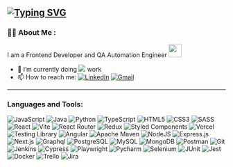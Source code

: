 ## [![Typing SVG](https://readme-typing-svg.herokuapp.com?lines=Hey+there!+I'm+Natalia)](https://git.io/typing-svg)
### :woman_technologist: About Me :
I am a Frontend Developer and QA Automation Engineer <img src="https://media.giphy.com/media/WUlplcMpOCEmTGBtBW/giphy.gif" width="30">
- 👷 I’m currently doing ![](https://img.shields.io/badge/freelance-8A2BE2) work
- 📫 How to reach me:
[![LinkedIn](https://img.shields.io/badge/linkedin-%230077B5.svg?style=for-the-badge&logo=linkedin&logoColor=white)](https://www.linkedin.com/in/natalia-sirtak/)
[![Gmail](https://img.shields.io/badge/Gmail-D14836?style=for-the-badge&logo=gmail&logoColor=white)](mailto:nsirtakjob@gmail.com)


---

<h3 align="left">Languages and Tools:</h3>

   ![JavaScript](https://img.shields.io/badge/javascript-%23F7DF1E?style=for-the-badge&logo=javascript&logoColor=white&color=%23F7DF1E)
   ![Java](https://img.shields.io/badge/openjdk-%23000000?style=for-the-badge&logo=openjdk&logoColor=white&color=%23000000)
   ![Python](https://custom-icon-badges.demolab.com/badge/-Python-000080?style=for-the-badge&logo=Python&logoColor=white)
   ![TypeScript](https://img.shields.io/badge/typescript-%233178C6?style=for-the-badge&logo=typescript&logoColor=white&color=%233178C6)
   ![HTML5](https://img.shields.io/badge/html5-%23E34F26.svg?style=for-the-badge&logo=html5&logoColor=white)
   ![CSS3](https://img.shields.io/badge/css3-%231572B6.svg?style=for-the-badge&logo=css3&logoColor=white)
   ![SASS](https://img.shields.io/badge/SASS-hotpink.svg?style=for-the-badge&logo=SASS&logoColor=white)
   ![React](https://img.shields.io/badge/react-%2320232a.svg?style=for-the-badge&logo=react&logoColor=%2361DAFB)
   ![Vite](https://img.shields.io/badge/vite-%23646CFF?style=for-the-badge&logo=vite&logoColor=white&color=%23646CFF)
   ![React Router](https://img.shields.io/badge/React_Router-CA4245?style=for-the-badge&logo=react-router&logoColor=white)
   ![Redux](https://img.shields.io/badge/Redux-593D88?style=for-the-badge&logo=redux&logoColor=white)
   ![Styled Components](https://img.shields.io/badge/styled_components-DB7093?style=for-the-badge&logo=styled-components&logoColor=white)
   ![Vercel](https://img.shields.io/badge/vercel-%23000000.svg?style=for-the-badge&logo=vercel&logoColor=white)
   ![Testing Library](https://img.shields.io/badge/testing_library-%23E33332?style=for-the-badge&logo=testinglibrary&logoColor=white&color=%23E33332)
   ![Angular](https://img.shields.io/badge/angular-%230F0F11?style=for-the-badge&logo=angular&logoColor=white&color=%230F0F11)
   ![Apache Maven](https://img.shields.io/badge/apache_maven-%23C71A36?style=for-the-badge&logo=apachemaven&logoColor=white&color=%23C71A36)
   ![NodeJS](https://img.shields.io/badge/node.js-6DA55F?style=for-the-badge&logo=nodedotjs&logoColor=white)
   ![Express.js](https://img.shields.io/badge/express.js-%23404d59.svg?style=for-the-badge&logo=express&logoColor=%2361DAFB)
   ![Next.js](https://img.shields.io/badge/next.js-%23000000?style=for-the-badge&logo=nextdotjs&logoColor=white&color=%23000000)
   ![Graphql](https://img.shields.io/badge/graphql-%23E10098?style=for-the-badge&logo=graphql&logoColor=white&color=%23E10098)
   ![PostgreSQL](https://img.shields.io/badge/postgresql-%234169E1?style=for-the-badge&logo=postgresql&logoColor=white&color=%234169E1)
   ![MySQL](https://img.shields.io/badge/mysql-%234479A1?style=for-the-badge&logo=mysql&logoColor=white&color=%234479A1)
   ![MongoDB](https://img.shields.io/badge/MongoDB-%234ea94b.svg?style=for-the-badge&logo=mongodb&logoColor=white)
   ![Postman](https://img.shields.io/badge/postman-%2523E34F26.svg?style=for-the-badge&logo=postman&logoColor=white&color=orange)
   ![Git](https://img.shields.io/badge/git-%2523E34F26.svg?style=for-the-badge&logo=git&logoColor=white&color=gray)
   ![Jenkins](https://img.shields.io/badge/jenkins-%23D24939?style=for-the-badge&logo=jenkins&logoColor=white&color=%23D24939)
   ![Cypress](https://img.shields.io/badge/cypress-6DA55F?style=for-the-badge&logo=cypress&logoColor=white)
   ![Playwright](https://img.shields.io/badge/playwright-%232EAD33?style=for-the-badge&logo=playwright&logoColor=white&color=%232EAD33)
   ![Pycharm](https://custom-icon-badges.demolab.com/badge/-Pycharm-cd5c5c?style=for-the-badge&logo=Pycharm&logoColor=white)
   ![Selenium](https://img.shields.io/badge/selenium-%2343B02A?style=for-the-badge&logo=selenium&logoColor=white&color=%2343B02A)
   ![JUnit](https://img.shields.io/badge/junit5-%2325A162?style=for-the-badge&logo=junit5&logoColor=white&color=%2325A162)
   ![Jest](https://img.shields.io/badge/jest-%23C21325?style=for-the-badge&logo=jest&logoColor=white&color=red)
   ![Docker](https://custom-icon-badges.demolab.com/badge/-Docker-008080?style=for-the-badge&logo=Docker&logoColor=white)
   ![Trello](https://custom-icon-badges.demolab.com/badge/-Trello-f984e5?style=for-the-badge&logo=Trello&logoColor=white)
   ![Jira](https://custom-icon-badges.demolab.com/badge/-Jira-007ba7?style=for-the-badge&logo=Jira&logoColor=white)

<!--
**nsirtak/nsirtak** is a ✨ _special_ ✨ repository because its `README.md` (this file) appears on your GitHub profile.

Here are some ideas to get you started:

- 🔭 I’m currently working on ...
- 🌱 I’m currently learning ...
- 👯 I’m looking to collaborate on ...
- 🤔 I’m looking for help with ...
- 💬 Ask me about ...
- 📫 How to reach me: ...
- 😄 Pronouns: ...
- ⚡ Fun fact: ...
-->
